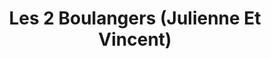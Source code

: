 ---
title: "Les 2 Boulangers (Julienne Et Vincent)"
url: /saint-jean-de-braye/les-2-boulangers-julienne-et-vincent/
shop: Bäckerei
---